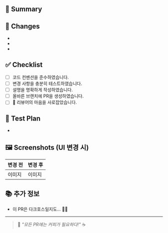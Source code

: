 ## 📝 Summary

<!-- 간단한 변경 요약을 작성해주세요 -->

## 🔧 Changes

<!-- 주요 변경 내용을 항목별로 작성해주세요 -->

-
-
-

## ✅ Checklist

- [ ] 코드 컨벤션을 준수하였습니다.
- [ ] 변경 사항을 충분히 테스트하였습니다.
- [ ] 설명을 명확하게 작성하였습니다.
- [ ] 올바른 브랜치에 PR을 생성하였습니다.
- [ ] 🤞 리뷰어의 마음을 사로잡았습니다.

## 🚀 Test Plan

<!-- 테스트 방법과 결과를 작성해주세요 -->

-

## 🖼️ Screenshots (UI 변경 시)

<!-- UI 변경이 있다면 스크린샷을 첨부해주세요 -->

| 변경 전 | 변경 후 |
| ------- | ------- |
| 이미지  | 이미지  |

## 📚 추가 정보

<!-- 리뷰어가 참고하면 좋을 추가 정보를 적어주세요 -->

- 이 PR은 다크호스일지도... 🎩✨

---

> 🚨 _"모든 PR에는 커피가 필요하다!"_ ☕
